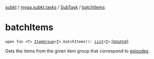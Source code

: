 [subkt](../../index.md) / [myaa.subkt.tasks](../index.md) / [SubTask](index.md) / [batchItems](./batch-items.md)

# batchItems

`open fun <T> `[`ItemGroup`](../-item-group/index.md)`<`[`T`](batch-items.md#T)`>.batchItems(): `[`List`](https://kotlinlang.org/api/latest/jvm/stdlib/kotlin.collections/-list/index.html)`<`[`T`](batch-items.md#T)`>` [(source)](https://github.com/Myaamori/SubKt/blob/0.1.12/src/main/kotlin/myaa/subkt/tasks/tasks.kt#L590)

Gets the items from the given item group that correspond to [episodes](../org.gradle.api.-task/episodes.md).

